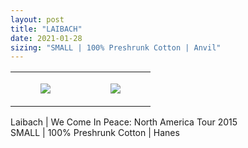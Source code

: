 ```yaml
---
layout: post
title: "LAIBACH"
date: 2021-01-28
sizing: "SMALL | 100% Preshrunk Cotton | Anvil"
---
```




<table style="width:100%;"><tr><td style="vertical-align:top;">
      <figure class="tmblr-full" data-orig-height="2048" data-orig-width="1365" data-orig-src="https://concertshirts.netlify.app/shirts/0198/0198-01.jpg"><img src="https://64.media.tumblr.com/94cccc8759b08719223bb1aaacb7a06c/9b50888bb3f11804-79/s540x810/bbd39868909bd426979c4fe1ae857cca045a8e04.jpg" data-orig-height="2048" data-orig-width="1365" data-orig-src="https://concertshirts.netlify.app/shirts/0198/0198-01.jpg"/></figure></td>
    <td style="vertical-align:top;">
      <figure class="tmblr-full" data-orig-height="2048" data-orig-width="1365" data-orig-src="https://concertshirts.netlify.app/shirts/0198/0198-02.jpg"><img src="https://64.media.tumblr.com/301a576f19ec5c0fd4147c5f41a474aa/9b50888bb3f11804-a1/s540x810/7355d9b007ee1d8f344a5ad96e222f47c706bf9d.jpg" data-orig-height="2048" data-orig-width="1365" data-orig-src="https://concertshirts.netlify.app/shirts/0198/0198-02.jpg"/></figure></td>
  </tr></table><p>
  Laibach | We Come In Peace: North America Tour 2015<br/>SMALL | 100% Preshrunk Cotton | Hanes
</p>
